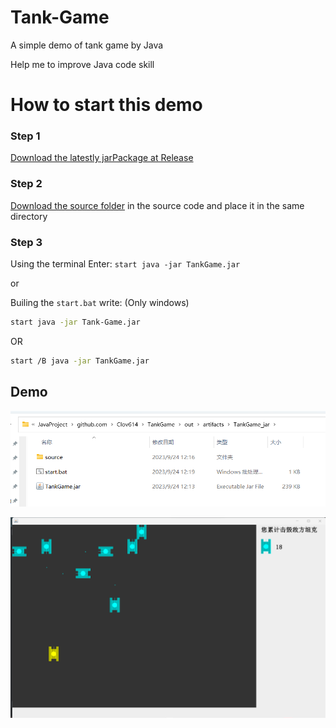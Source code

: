 # Tank-Game

A simple demo of tank game by Java

Help me to improve Java code skill

# How to start this demo

### Step 1 

[Download the latestly jarPackage at Release](https://github.com/Clov614/Tank-Game/releases)

### Step 2 

[Download the source folder](https://minhaskamal.github.io/DownGit/#/home?url=https://github.com/Clov614/Tank-Game/tree/main/source) in the source code and place it in the same directory



### Step 3

Using the terminal Enter: `start java -jar TankGame.jar`

or

Builing the `start.bat` write: (Only windows)

```bash
start java -jar Tank-Game.jar
```
OR
```bash
start /B java -jar TankGame.jar
```

## Demo

![structure](./img/structure.png)

![demo](./img/demo.png)
